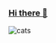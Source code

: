 ### [Hi there 👋](https://arschedev.github.io/)
![cats](https://c.tenor.com/GTlDCm4P4EsAAAAd/kitty-kitten.gif)


<!--
**arschedev/arschedev** is a ✨ _special_ ✨ repository because its `README.md` (this file) appears on your GitHub profile.

Here are some ideas to get you started:

- 🔭 I’m currently working on ...
- 🌱 I’m currently learning ...
- 👯 I’m looking to collaborate on ...
- 🤔 I’m looking for help with ...
- 💬 Ask me about ...
- 📫 How to reach me: ...
- 😄 Pronouns: ...
- ⚡ Fun fact: ...
-->

